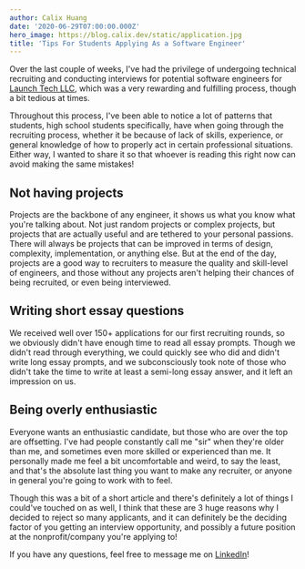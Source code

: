 ```yaml
---
author: Calix Huang
date: '2020-06-29T07:00:00.000Z'
hero_image: https://blog.calix.dev/static/application.jpg
title: 'Tips For Students Applying As a Software Engineer'
---
```


Over the last couple of weeks, I've had the privilege of undergoing technical recruiting and conducting interviews for potential software engineers for [Launch Tech LLC](https://www.launchtechllc.com/), which was a very rewarding and fulfilling process, though a bit tedious at times.

Throughout this process, I've been able to notice a lot of patterns that students, high school students specifically, have when going through the recruiting process, whether it be because of lack of skills, experience, or general knowledge of how to properly act in certain professional situations. Either way, I wanted to share it so that whoever is reading this right now can avoid making the same mistakes!

## Not having projects
Projects are the backbone of any engineer, it shows us what you know what you're talking about. Not just random projects or complex projects, but projects that are actually useful and are tethered to your personal passions. There will always be projects that can be improved in terms of design, complexity, implementation, or anything else. But at the end of the day, projects are a good way to recruiters to measure the quality and skill-level of engineers, and those without any projects aren't helping their chances of being recruited, or even being interviewed.

## Writing short essay questions
We received well over 150+ applications for our first recruiting rounds, so we obviously didn't have enough time to read all essay prompts. Though we didn't read through everything, we could quickly see who did and didn't write long essay prompts, and we subconsciously took note of those who didn't take the time to write at least a semi-long essay answer, and it left an impression on us.

## Being overly enthusiastic
Everyone wants an enthusiastic candidate, but those who are over the top are offsetting. I've had people constantly call me "sir" when they're older than me, and sometimes even more skilled or experienced than me. It personally made me feel a bit uncomfortable and weird, to say the least, and that's the absolute last thing you want to make any recruiter, or anyone in general you're going to work with to feel.

Though this was a bit of a short article and there's definitely a lot of things I could've touched on as well, I think that these are 3 huge reasons why I decided to reject so many applicants, and it can definitely be the deciding factor of you getting an interview opportunity, and possibly a future position at the nonprofit/company you're applying to!

If you have any questions, feel free to message me on [LinkedIn](https://www.linkedin.com/in/calix-huang/)!
